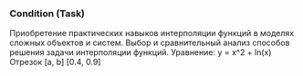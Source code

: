 ### Condition (Task)
Приобретение практических навыков интерполяции функций в моделях сложных объектов и систем. Выбор и сравнительный анализ способов решения задачи интерполяции функций.
Уравнение:
y = x^2 + ln(x)
Отрезок [a, b]
[0.4, 0.9]